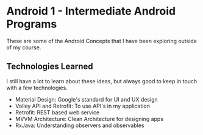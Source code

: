 # Android 1 - Intermediate Android Programs

These are some of the Android Concepts that I have been exploring outside of my course.
## Technologies Learned

I still have a lot to learn about these ideas, but always good to keep in touch with a few technologies.
- Material Design: Google's standard for UI and UX design
- Volley API and Retrofit: To use API's in my application
- Retrofit: REST based web service
- MVVM Architecture: Clean Architecture for designing apps
- RxJava: Understanding observers and observables
